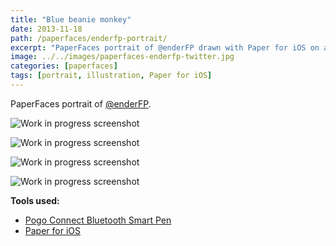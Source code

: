 ```yaml
---
title: "Blue beanie monkey"
date: 2013-11-18
path: /paperfaces/enderfp-portrait/
excerpt: "PaperFaces portrait of @enderFP drawn with Paper for iOS on an iPad."
image: ../../images/paperfaces-enderfp-twitter.jpg
categories: [paperfaces]
tags: [portrait, illustration, Paper for iOS]
---
```


PaperFaces portrait of [@enderFP](https://twitter.com/enderFP).

![Work in progress screenshot](../../images/paperfaces-enderfp-process-1-lg.jpg)

![Work in progress screenshot](../../images/paperfaces-enderfp-process-2-lg.jpg)

![Work in progress screenshot](../../images/paperfaces-enderfp-process-3-lg.jpg)

![Work in progress screenshot](../../images/paperfaces-enderfp-process-4-lg.jpg)

**Tools used:**

- [Pogo Connect Bluetooth Smart Pen](https://www.amazon.com/gp/product/B009K448L4/ref=as_li_ss_tl?ie=UTF8&camp=1789&creative=390957&creativeASIN=B009K448L4&linkCode=as2&tag=mademist-20)
- [Paper for iOS](https://paper.bywetransfer.com/)
